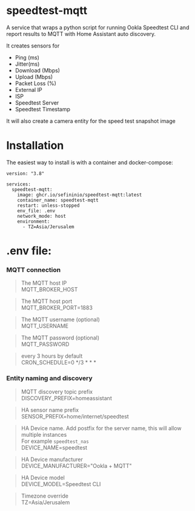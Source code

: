 # speedtest-mqtt

A service that wraps a python script for running Ookla Speedtest CLI and report results to MQTT with Home Assistant auto discovery.  

It creates sensors for   
* Ping (ms)  
* Jitter(ms)  
* Download (Mbps)  
* Upload (Mbps)  
* Packet Loss (%)  
* External IP  
* ISP  
* Speedtest Server  
* Speedtest Timestamp  

It will also create a camera entity for the speed test snapshot image  

# Installation  
The easiest way to install is with a container and docker-compose:  
```
version: "3.8"

services:
  speedtest-mqtt:
    image: ghcr.io/sefininio/speedtest-mqtt:latest
    container_name: speedtest-mqtt
    restart: unless-stopped
    env_file: .env
    network_mode: host  
    environment:      
      - TZ=Asia/Jerusalem    
```


# .env file:
### MQTT connection  
> The MQTT host IP  
MQTT_BROKER_HOST    

> The MQTT host port   
MQTT_BROKER_PORT=1883    

> The MQTT username  (optional)   
MQTT_USERNAME       

> The MQTT password  (optional)  
MQTT_PASSWORD       

> every 3 hours by default  
CRON_SCHEDULE=0 */3 * * *  

### Entity naming and discovery

> MQTT discovery topic prefix  
DISCOVERY_PREFIX=homeassistant  

> HA sensor name prefix  
SENSOR_PREFIX=home/internet/speedtest  

> HA Device name. Add postfix for the server name, this will allow multiple instances  
> For example `speedtest_nas`  
DEVICE_NAME=speedtest  

> HA Device manufacturer  
DEVICE_MANUFACTURER="Ookla + MQTT"  

> HA Device model  
DEVICE_MODEL=Speedtest CLI  

> Timezone override  
TZ=Asia/Jerusalem  

